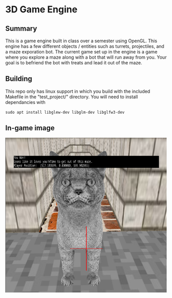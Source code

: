 # 3D Game Engine
## Summary
This is a game engine built in class over a semester using OpenGL. This engine has a few different objects / entities such as turrets, projectiles, and a maze exporation bot. The current game set up in the engine is a game where you explore a maze along with a bot that will run away from you. Your goal is to befriend the bot with treats and lead it out of the maze.
## Building
This repo only has linux support in which you build with the included Makefile in the "test_project/" directory. You will need to install dependancies with
```
sudo apt install libglew-dev libglm-dev libglfw3-dev
```
## In-game image
![Image of my game engine](./test_project/game_engine_shot.png)
